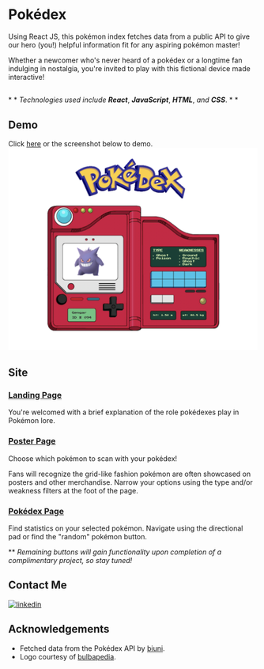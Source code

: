 

# Pokédex

Using React JS, this pokémon index fetches data from a public API to give our hero (you!) helpful information fit for any aspiring pokémon master!

Whether a newcomer who's never heard of a pokédex or a longtime fan indulging in nostalgia, you're invited to play with this fictional device made interactive!

##
\* *  *Technologies used include* ***React***, ***JavaScript***, ***HTML***, *and* ***CSS***. * * 
##
## Demo
Click [here](https://pokedex-nine-red.vercel.app/) or the screenshot below to demo.
[<img width="900px" src="public/images/screenshot.png"/>](https://pokedex-nine-red.vercel.app/)
## Site
### [Landing Page](https://pokedex-nine-red.vercel.app/)
  You're welcomed with a brief explanation of the role pokédexes play in Pokémon lore. 

### [Poster Page](https://pokedex-nine-red.vercel.app/poster)
  Choose which pokémon to scan with your pokédex!
  
  Fans will recognize the grid-like fashion pokémon are often showcased on posters and other merchandise. Narrow your options using the type and/or weakness filters at the foot of the page.

### [Pokédex Page](https://pokedex-nine-red.vercel.app/pokemon/1)
  Find statistics on your selected pokémon. Navigate using the directional pad or find the "random" pokémon button.
  
  ** *Remaining buttons will gain functionality upon completion of a complimentary project, so stay tuned!*
## Contact Me
<!-- [![portfolio](https://img.shields.io/badge/my_portfolio-000?style=for-the-badge&logo=ko-fi&logoColor=white)](https://pokedex-nine-red.vercel.app) -->

[![linkedin](https://img.shields.io/badge/linkedin-0A66C2?style=for-the-badge&logo=linkedin&logoColor=white)](https://www.linkedin.com/in/jupiterdesphy/)

## Acknowledgements

 - Fetched data from the Pokédex API by [biuni](https://github.com/Biuni/PokemonGO-Pokedex).
 - Logo courtesy of [bulbapedia](https://bulbapedia.bulbagarden.net/w/index.php?title=File:Pokédex_logo.png&oldid=0).